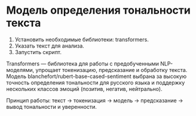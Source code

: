 # Модель определения тональности текста

1. Установить необходимые библиотеки: transformers.
2. Указать текст для анализа.
3. Запустить скрипт.

Transformers — библиотека для работы с предобученными NLP-моделями, упрощает токенизацию, предсказание и обработку текста.
Модель blanchefort/rubert-base-cased-sentiment выбрана за высокую точность определения тональности для русского языка и поддержку нескольких классов эмоций (позитив, негатив, нейтрально).

Принцип работы: текст → токенизация → модель → предсказание → вывод тональности и уверенности.